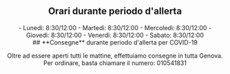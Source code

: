 <center>

## Orari durante periodo d'allerta 
<center>
- Lunedì: 8:30/12:00
- Martedì: 8:30/12:00
- Mercoledì: 8:30/12:00
- Giovedì: 8:30/12:00
- Venerdì: 8:30/12:00
- Sabato: 8:30/12:00
</center>
## **Consegne** durante periodo d'allerta per COVID-19

Oltre ad essere aperti tutti le mattine, effettuiamo consegne in tutta Genova. Per ordinare, basta chiamare il numero: 010541831

</center>
